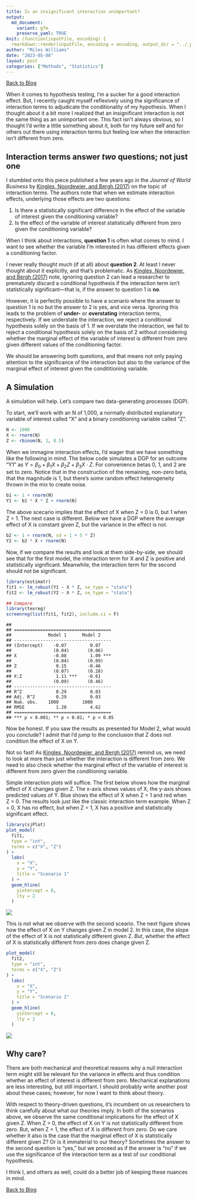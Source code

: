 ```yaml
---
title: Is an insignificant interaction unimportant?
output:
  md_document:
    variant: gfm
    preserve_yaml: TRUE
knit: (function(inputFile, encoding) {
  rmarkdown::render(inputFile, encoding = encoding, output_dir = "../_posts") })
author: "Miles Williams"
date: "2023-05-08"
layout: post
categories: ["Methods", "Statistics"]
---
```


[Back to Blog](https://milesdwilliams15.github.io/blog/)

When it comes to hypothesis testing, I’m a sucker for a good interaction
effect. But, I recently caught myself reflexively using the significance
of interaction terms to adjudicate the conditionality of my hypothesis.
When I thought about it a bit more I realized that an insignificant
interaction is not the same thing as an unimportant one. This fact isn’t
always obvious, so I thought I’d write a little something about it, both
for my future self and for others out there using interaction terms but
feeling low when the interaction isn’t different from zero.

## Interaction terms answer *two* questions; not just one

I stumbled onto this piece published a few years ago in the *Journal of
World Business* by [Kingles, Noordewier, and Bergh
(2017)](https://www.uvm.edu/business/understating_and_overstating_interaction_results_international_business_research)
on the topic of interaction terms. The authors note that when we
estimate interaction effects, underlying those effects are two
questions:

1.  Is there a statistically significant difference in the effect of the
    variable of interest given the conditioning variable?
2.  Is the effect of the variable of interest statistically different
    from zero given the conditioning variable?

When I think about interactions, **question 1** is often what comes to
mind. I want to see whether the variable I’m interested in has different
effects given a conditioning factor.

I never really thought much (if at all) about **question 2**. At least I
never thought about it explicitly, and that’s problematic. As [Kingles,
Noordewier, and Bergh
(2017)](https://www.uvm.edu/business/understating_and_overstating_interaction_results_international_business_research)
note, ignoring question 2 can lead a researcher to prematurely discard a
conditional hypothesis if the interaction term isn’t statistically
significant—that is, if the answer to question 1 is **no**.

However, it is perfectly possible to have a scenario where the answer to
question 1 is no but the answer to 2 is yes, and vice versa. Ignoring
this leads to the problem of **under-** or **overstating** interaction
terms, respectively. If we understate the interaction, we reject a
conditional hypothesis solely on the basis of 1. If we overstate the
interaction, we fail to reject a conditional hypothesis solely on the
basis of 2 without considering whether the marginal effect of the
variable of interest is different from zero given different values of
the conditioning factor.

We should be answering both questions, and that means not only paying
attention to the significance of the interaction but also to the
variance of the marginal effect of interest given the condititioning
variable.

## A Simulation

A simulation will help. Let’s compare two data-generating processes
(DGP).

To start, we’ll work with an N of 1,000, a normally distributed
explanatory variable of interest called “X” and a binary conditioning
variable called “Z”.

``` r
N <- 1000
X <- rnorm(N)
Z <- rbinom(N, 1, 0.5)
```

When we immagine interaction effects, I’d wager that we have something
like the following in mind. The below code simulates a DGP for an
outcome “Y1” as
*Y* = *β*<sub>0</sub> + *β*<sub>1</sub>*X* + *β*<sub>2</sub>*Z* + *β*<sub>3</sub>*X* ⋅ *Z*.
For convenience betas 0, 1, and 2 are set to zero. Notice that in the
construction of the remaining, non-zero beta, that the magnitude is 1,
but there’s some random effect heterogeneity thrown in the mix to create
noise.

``` r
b1 <- 1 + rnorm(N)
Y1 <- b1 * X * Z + rnorm(N)
```

The above scecario implies that the effect of X when Z = 0 is 0, but 1
when Z = 1. The next case is different. Below we have a DGP where the
average effect of X is constant given Z, but the variance in the effect
is not.

``` r
b2 <- 1 + rnorm(N, sd = 1 + 5 * Z)
Y2 <- b2 * X + rnorm(N)
```

Now, if we compare the results and look at them side-by-side, we should
see that for the first model, the interaction term for X and Z is
positive and statistically significant. Meanwhile, the interaction term
for the second should not be significant.

``` r
library(estimatr)
fit1 <- lm_robust(Y1 ~ X * Z, se_type = "stata")
fit2 <- lm_robust(Y2 ~ X * Z, se_type = "stata")

## Compare
library(texreg)
screenreg(list(fit1, fit2), include.ci = F)
```

    ## 
    ## =====================================
    ##              Model 1      Model 2    
    ## -------------------------------------
    ## (Intercept)    -0.07         0.07    
    ##                (0.04)       (0.06)   
    ## X              -0.08         1.09 ***
    ##                (0.04)       (0.09)   
    ## Z               0.15        -0.46    
    ##                (0.07)       (0.28)   
    ## X:Z             1.11 ***    -0.61    
    ##                (0.09)       (0.46)   
    ## -------------------------------------
    ## R^2             0.29         0.03    
    ## Adj. R^2        0.29         0.03    
    ## Num. obs.    1000         1000       
    ## RMSE            1.20         4.62    
    ## =====================================
    ## *** p < 0.001; ** p < 0.01; * p < 0.05

Now be honest. If you saw the results as presented for Model 2, what
would you conclude? I admit that I’d jump to the conclusion that Z does
not condition the effect of X on Y.

Not so fast! As [Kingles, Noordewier, and Bergh
(2017)](https://www.uvm.edu/business/understating_and_overstating_interaction_results_international_business_research)
remind us, we need to look at more than just whether the interaction is
different from zero. We need to also check whether the marginal effect
of the variable of interest is different from zero given the
conditioning variable.

Simple interaction plots will suffice. The first below shows how the
marginal effect of X changes given Z. The x-axis shows values of X, the
y-axis shows predicted values of Y. Blue shows the effect of X when Z =
1 and red when Z = 0. The results look just like the classic interaction
term example. When Z = 0, X has no effect, but when Z = 1, X has a
positive and statistically significant effect.

``` r
library(sjPlot)
plot_model(
  fit1, 
  type = "int",
  terms = c("X", "Z")
) +
  labs(
    x = "X",
    y = "Y",
    title = "Scenario 1"
  ) +
  geom_hline(
    yintercept = 0,
    lty = 2
  )
```

![](/assets/images/2023-05-08/unnamed-chunk-5-1.png)<!-- -->

This is not what we observe with the second sceario. The next figure
shows how the effect of X on Y changes given Z in model 2. In this case,
the slope of the effect of X is not statistically different given Z.
*But*, whether the effect of X is statistically different from zero does
change given Z.

``` r
plot_model(
  fit2, 
  type = "int",
  terms = c("X", "Z")
) +
  labs(
    x = "X",
    y = "Y",
    title = "Scenario 2"
  ) +
  geom_hline(
    yintercept = 0,
    lty = 2
  )
```

![](/assets/images/2023-05-08/unnamed-chunk-6-1.png)<!-- -->

## Why care?

There are both mechanical and theoretical reasons why a null interaction
term might still be relevant for the variance in effects and thus
condition whether an effect of interest is different from zero.
Mechanical explanations are less interesting, but still important. I
should probably write another post about these cases; however, for now I
want to think about theory.

With respect to theory-driven questions, it’s incumbent on us
researchers to think carefully about what our theories imply. In both of
the scenarios above, we observe the same conditional implications for
the effect of X given Z. When Z = 0, the effect of X on Y is not
statistically different from zero. But, when Z = 1, the effect of X is
different from zero. Do we care whether it also is the case that the
marginal effect of X is statistically different given Z? Or is it
immaterial to our theory? Sometimes the answer to the second question is
“yes,” but we proceed as if the answer is “no” if we use the
significance of the interaction term as a test of our conditional
hypothesis.

I think I, and others as well, could do a better job of keeping these
nuances in mind.

[Back to Blog](https://milesdwilliams15.github.io/blog/)
